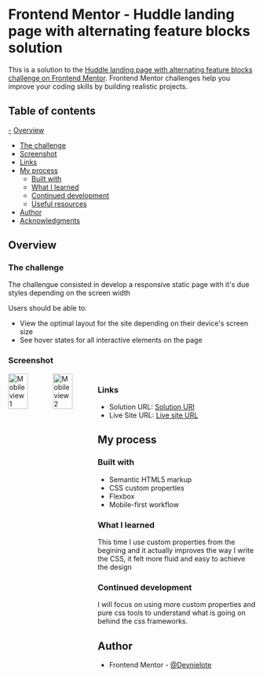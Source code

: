 # Frontend Mentor - Huddle landing page with alternating feature blocks solution

This is a solution to the [Huddle landing page with alternating feature blocks challenge on Frontend Mentor](https://www.frontendmentor.io/challenges/huddle-landing-page-with-alternating-feature-blocks-5ca5f5981e82137ec91a5100). Frontend Mentor challenges help you improve your coding skills by building realistic projects. 

## Table of contents

[-](-) [Overview](#overview)
  - [The challenge](#the-challenge)
  - [Screenshot](#screenshot)
  - [Links](#links)
- [My process](#my-process)
  - [Built with](#built-with)
  - [What I learned](#what-i-learned)
  - [Continued development](#continued-development)
  - [Useful resources](#useful-resources)
- [Author](#author)
- [Acknowledgments](#acknowledgments)


## Overview

### The challenge
The challengue consisted in develop a responsive static page with it's due styles depending on the screen width

Users should be able to:

- View the optimal layout for the site depending on their device's screen size
- See hover states for all interactive elements on the page

### Screenshot
<div style="display:flex; gap:10px;">
  <img src="./assets/images/mobile-view1.png" alt="Mobile view 1" width="49%">
  <img src="./assets/images/mobile-view2.png" alt="Mobile view 2" width="49%">
<div>

 [](./assets/images/desktop_view.png) 

### Links

- Solution URL: [Solution URl](https://www.frontendmentor.io/solutions/responsive-static-landing-page-usign-html5-and-css-BppkGLDqjr)
- Live Site URL: [Live site URL](https://devnielote.github.io/huddle-landing/)

## My process

### Built with

- Semantic HTML5 markup
- CSS custom properties
- Flexbox
- Mobile-first workflow

### What I learned

This time I use custom properties from the begining and it actually improves the way I write the CSS, it felt more fluid and easy to achieve the design

### Continued development

I will focus on using more custom properties and pure css tools to understand what is going on behind the css frameworks.

## Author

- Frontend Mentor - [@Devnielote](https://www.frontendmentor.io/profile/Devnielote)

